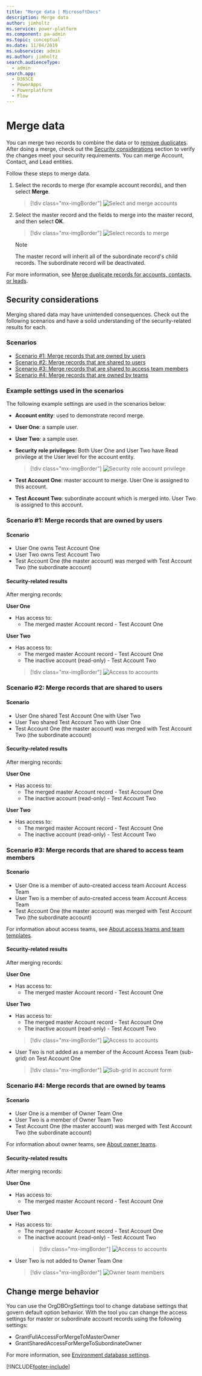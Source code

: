 ```yaml
---
title: "Merge data | MicrosoftDocs"
description: Merge data
author: jimholtz
ms.service: power-platform
ms.component: pa-admin
ms.topic: conceptual
ms.date: 11/04/2019
ms.subservice: admin
ms.author: jimholtz
search.audienceType: 
  - admin
search.app:
  - D365CE
  - PowerApps
  - Powerplatform
  - Flow
---
```

# Merge data

You can merge two records to combine the data or to [remove duplicates](/powerapps/user/merge-duplicate-records). After doing a merge, check out the [Security considerations](#security-considerations) section to verify the changes meet your security requirements. You can merge Account, Contact, and Lead entities.

Follow these steps to merge data.

1. Select the records to merge (for example account records), and then select **Merge**.

   > [!div class="mx-imgBorder"] 
   > ![Select and merge accounts](media/select-merge-accounts.png "Select and merge accounts")

2. Select the master record and the fields to merge into the master record, and then select **OK**.

   > [!div class="mx-imgBorder"] 
   > ![Select records to merge](media/select-records-to-merge.png "Select records to merge")

   > [!NOTE]
   > The master record will inherit all of the subordinate record's child records. The subordinate record will be deactivated.

For more information, see [Merge duplicate records for accounts, contacts, or leads](/powerapps/user/merge-duplicate-records).

## Security considerations

Merging shared data may have unintended consequences. Check out the following scenarios and have a solid understanding of the security-related results for each. 

### Scenarios
- [Scenario #1: Merge records that are owned by users ](#scenario-1-merge-records-that-are-owned-by-users)
- [Scenario #2: Merge records that are shared to users](#scenario-2-merge-records-that-are-shared-to-users)
- [Scenario #3: Merge records that are shared to access team members](#scenario-3-merge-records-that-are-shared-to-access-team-members)
- [Scenario #4: Merge records that are owned by teams](#scenario-4-merge-records-that-are-owned-by-teams)

### Example settings used in the scenarios
The following example settings are used in the scenarios below:

- **Account entity**: used to demonstrate record merge.
- **User One**: a sample user.
- **User Two**: a sample user.
- **Security role privileges**: Both User One and User Two have Read privilege at the User level for the account entity.
  
  > [!div class="mx-imgBorder"] 
  > ![Security role account privilege](media/security-role-account-privileges.png "Security role account privilege")

- **Test Account One**: master account to merge. User One is assigned to this account.
- **Test Account Two**: subordinate account which is merged into. User Two is assigned to this account.

### Scenario #1: Merge records that are owned by users

#### Scenario

- User One owns Test Account One
- User Two owns Test Account Two
- Test Account One (the master account) was merged with Test Account Two (the subordinate account)

#### Security-related results

After merging records:

**User One**
- Has access to:
  - The merged master Account record - Test Account One


**User Two**
- Has access to: 
  - The merged master Account record - Test Account One
  - The inactive account (read-only) - Test Account Two  
  > [!div class="mx-imgBorder"] 
  > ![Access to accounts](media/user-two-account-after-merge.png "Access to accounts")

### Scenario #2: Merge records that are shared to users

#### Scenario

- User One shared Test Account One with User Two
- User Two shared Test Account Two with User One
- Test Account One (the master account) was merged with Test Account Two (the subordinate account)

#### Security-related results

After merging records:

**User One**
- Has access to:
  - The merged master Account record - Test Account One
  - The inactive account (read-only) - Test Account Two  

**User Two**
- Has access to: 
  - The merged master Account record - Test Account One
  - The inactive account (read-only) - Test Account Two  


### Scenario #3: Merge records that are shared to access team members

#### Scenario

- User One is a member of auto-created access team Account Access Team
- User Two is a member of auto-created access team Account Access Team
- Test Account One (the master account) was merged with Test Account Two (the subordinate account)

For information about access teams, see [About access teams and team templates](manage-teams.md#types-of-teams). 

#### Security-related results

After merging records:

**User One**
- Has access to:
  - The merged master Account record - Test Account One

**User Two**
- Has access to: 
  - The merged master Account record - Test Account One
  - The inactive account (read-only) - Test Account Two  
  > [!div class="mx-imgBorder"] 
  > ![Access to accounts](media/user-two-account-after-merge.png "Access to accounts")
- User Two is not added as a member of the Account Access Team (sub-grid) on Test Account One
  > [!div class="mx-imgBorder"] 
  > ![Sub-grid in account form](media/sub-grid-account-form.png "Sub-grid in account form")

### Scenario #4: Merge records that are owned by teams

#### Scenario

- User One is a member of Owner Team One 
- User Two is a member of Owner Team Two 
- Test Account One (the master account) was merged with Test Account Two (the subordinate account)

For information about owner teams, see [About owner teams](manage-teams.md#types-of-teams).

#### Security-related results

After merging records:

**User One**
- Has access to:
  - The merged master Account record - Test Account One

**User Two**
- Has access to: 
  - The merged master Account record - Test Account One
  - The inactive account (read-only) - Test Account Two  
    > [!div class="mx-imgBorder"] 
    > ![Access to accounts](media/user-two-account-after-merge.png "Access to accounts")
- User Two is not added to Owner Team One
  > [!div class="mx-imgBorder"] 
  > ![Owner team members](media/user-one-owner-team-after-merge.png "Owner team members")


## Change merge behavior

You can use the OrgDBOrgSettings tool to change database settings that govern default option behavior. With the tool you can change the access settings for master or subordinate account records using the following settings:

- GrantFullAccessForMergeToMasterOwner	
- GrantSharedAccessForMergeToSubordinateOwner

For more information, see [Environment database settings](environment-database-settings.md).



[!INCLUDE[footer-include](../includes/footer-banner.md)]